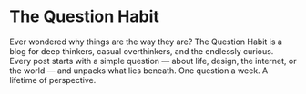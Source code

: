 # The Question Habit
Ever wondered why things are the way they are? The Question Habit is a blog for deep thinkers, casual overthinkers, and the endlessly curious. Every post starts with a simple question — about life, design, the internet, or the world — and unpacks what lies beneath.  One question a week. A lifetime of perspective.
